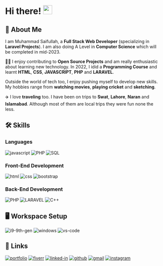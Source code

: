 # Hi there! <img src="https://media.giphy.com/media/hvRJCLFzcasrR4ia7z/giphy.gif" width="29px" height="29px">

## 🚀 About Me

I am Muhammad Saifullah, a **Full Stack Web Developer** (specializing in **Laravel Projects**). I am also doing A Level in **Computer Science** which will be completed in mid-2023.

👨‍💻 I enjoy contributing to **Open Source Projects** and am really enthusiastic about learning new technology. In 2022, I idid a **Programming Course** and learnt **HTML**, **CSS**, **JAVASCRIPT**, **PHP** and **LARAVEL**.

Outside the world of tech too, I enjoy pushing myself to develop new skills. My hobbies range from **watching movies**, **playing cricket** and **sketching**.

✈️ I love **traveling** too. I have been on trips to **Swat**, **Lahore**, **Naran** and **Islamabad**. Although most of them are local trips they were fun none the less.  

## 🛠️ Skills

### Languages

![javascript](https://img.shields.io/badge/JavaScript-323330?style=for-the-badge&logo=javascript&logoColor=F7DF1E)
![PHP](https://img.shields.io/badge/PHP-323330?style=for-the-badge&logo=php&logoColor=F7DF1E)
![SQL](https://img.shields.io/badge/SQL-323330?style=for-the-badge&logo=MySQL&logoColor=F7DF1E)

### Front-End Development

![html](https://img.shields.io/badge/HTML-28B6F6?style=for-the-badge&logo=html5&logoColor=white)
![css](https://img.shields.io/badge/CSS-28B6F6?style=for-the-badge&logo=css3&logoColor=white)
![bootstrap](https://img.shields.io/badge/Bootstrap-28B6F6?style=for-the-badge&logo=bootstrap&logoColor=white)

### Back-End Development

![PHP](https://img.shields.io/badge/PHP-0071C5?style=for-the-badge&logo=php&logoColor=white)
![LARAVEL](https://img.shields.io/badge/LARAVEL-0071C5?style=for-the-badge&logo=laravel&logoColor=white)
![C++](https://img.shields.io/badge/C++-0071C5?style=for-the-badge&logo=c%2B%2B&logoColor=white)

## 🖥️ Workspace Setup

![i9-9th-gen](https://img.shields.io/badge/Intel-Core_i9_9th-6FDA44?style=for-the-badge&logo=intel&logoColor=white)
![windows](https://img.shields.io/badge/Windows_10-6FDA44?style=for-the-badge&logo=windows&logoColor=white)
![vs-code](https://img.shields.io/badge/VS_Code-6FDA44?style=for-the-badge&logo=Visual-Studio-Code&logoColor=white)

## 🔗 Links

[![portfolio](https://img.shields.io/badge/Portfolio-5340ff?style=for-the-badge&logo=Google-chrome&logoColor=white)](#)
[![fiverr](https://img.shields.io/badge/Fiverr-5340ff?style=for-the-badge&logo=Fiverr&logoColor=white)](https://www.fiverr.com/m_saifullah3)
[![linked-in](https://img.shields.io/badge/Linked_In-5340ff?style=for-the-badge&logo=LinkedIn&logoColor=white)](https://www.linkedin.com/in/muhammad-saifullah-491b78262)
[![github](https://img.shields.io/badge/GitHub-5340ff?style=for-the-badge&logo=GitHub&logoColor=white)](https://github.com/m-saifullah3)
[![gmail](https://img.shields.io/badge/Gmail-5340ff?style=for-the-badge&logo=Gmail&logoColor=white)](mailto:muhammadsaifullah3300@gmail.com)
[![instagram](https://img.shields.io/badge/Instagram-5340ff?style=for-the-badge&logo=instagram&logoColor=white)](https://www.instagram.com/m_saifullah3/)
